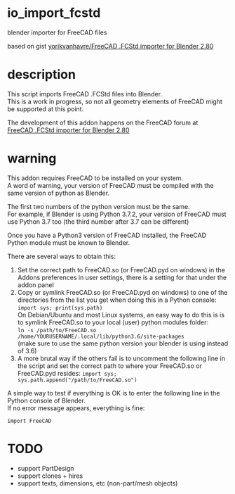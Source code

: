 <!--lint disable list-item-indent-->
<!--lint disable list-item-bullet-indent-->

# io_import_fcstd
blender importer for FreeCAD files

based on gist [yorikvanhavre/FreeCAD .FCStd importer for Blender 2.80](https://gist.github.com/yorikvanhavre/680156f59e2b42df8f5f5391cae2660b)

# description

This script imports FreeCAD .FCStd files into Blender.  
This is a work in progress, so not all geometry elements of FreeCAD
might be supported at this point.

The development of this addon happens on the FreeCAD forum at  
[FreeCAD .FCStd importer for Blender 2.80](https://forum.freecadweb.org/viewtopic.php?f=22&t=39778)

# warning

This addon requires FreeCAD to be installed on your system.  
A word of warning, your version of FreeCAD must be compiled
with the same version of python as Blender.

The first two numbers of the python version must be the same.  
For example, if Blender is using Python 3.7.2, your version of FreeCAD must
use Python 3.7 too (the third number after 3.7 can be different)

Once you have a Python3 version of FreeCAD installed, the FreeCAD
Python module must be known to Blender.

There are several ways to obtain this:
1. Set the correct path to FreeCAD.so (or FreeCAD.pyd on windows) in
the Addons preferences in user settings, there is a setting for
that under the addon panel
2. Copy or symlink FreeCAD.so (or FreeCAD.pyd on windows) to one of the
directories from the list you get when doing this in a Python console:  
`import sys; print(sys.path)`  
On Debian/Ubuntu and most Linux systems, an easy way to do this is is
to symlink FreeCAD.so to your local (user) python modules folder:  
`ln -s /path/to/FreeCAD.so /home/YOURUSERNAME/.local/lib/python3.6/site-packages`  
(make sure to use the same python version your blender is using instead
of 3.6)
3. A more brutal way if the others fail is to
uncomment the following line in the script
and set the correct path to where your FreeCAD.so or FreeCAD.pyd resides:
`import sys; sys.path.append("/path/to/FreeCAD.so")`

A simple way to test if everything is OK is to enter the following line
in the Python console of Blender.  
If no error message appears, everything is fine:

`import FreeCAD`

# TODO
- support PartDesign
- support clones + hires
- support texts, dimensions, etc (non-part/mesh objects)
